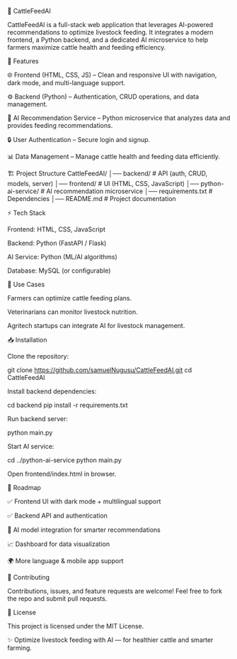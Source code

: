 🐄 CattleFeedAI

CattleFeedAI is a full-stack web application that leverages AI-powered recommendations to optimize livestock feeding. It integrates a modern frontend, a Python backend, and a dedicated AI microservice to help farmers maximize cattle health and feeding efficiency.

🚀 Features

🌐 Frontend (HTML, CSS, JS) – Clean and responsive UI with navigation, dark mode, and multi-language support.

⚙️ Backend (Python) – Authentication, CRUD operations, and data management.

🤖 AI Recommendation Service – Python microservice that analyzes data and provides feeding recommendations.

🔒 User Authentication – Secure login and signup.

📊 Data Management – Manage cattle health and feeding data efficiently.

🏗️ Project Structure
CattleFeedAI/
│── backend/              # API (auth, CRUD, models, server)
│── frontend/             # UI (HTML, CSS, JavaScript)
│── python-ai-service/    # AI recommendation microservice
│── requirements.txt      # Dependencies
│── README.md             # Project documentation

⚡ Tech Stack

Frontend: HTML, CSS, JavaScript

Backend: Python (FastAPI / Flask)

AI Service: Python (ML/AI algorithms)

Database: MySQL (or configurable)

📌 Use Cases

Farmers can optimize cattle feeding plans.

Veterinarians can monitor livestock nutrition.

Agritech startups can integrate AI for livestock management.

📥 Installation

Clone the repository:

git clone https://github.com/samuelNugusu/CattleFeedAI.git
cd CattleFeedAI


Install backend dependencies:

cd backend
pip install -r requirements.txt


Run backend server:

python main.py


Start AI service:

cd ../python-ai-service
python main.py


Open frontend/index.html in browser.

🌱 Roadmap

✅ Frontend UI with dark mode + multilingual support

✅ Backend API and authentication

🔄 AI model integration for smarter recommendations

📈 Dashboard for data visualization

🌍 More language & mobile app support

🤝 Contributing

Contributions, issues, and feature requests are welcome!
Feel free to fork the repo and submit pull requests.

📜 License

This project is licensed under the MIT License.

✨ Optimize livestock feeding with AI — for healthier cattle and smarter farming.
